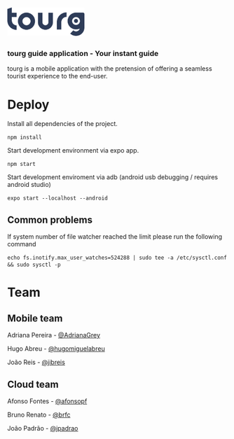 # <img height='65' src="https://github.com/hugomiguelabreu/tourg-mobile-guide/blob/master/assets/images/tour-white.png"/>
### tourg guide application - Your instant guide
tourg is a mobile application with the pretension of offering a seamless tourist experience to the end-user.

# Deploy
Install all dependencies of the project.
```
npm install
```
Start development environment via expo app.
```
npm start
```
Start development enviroment via adb (android usb debugging / requires android studio)
```
expo start --localhost --android
```

## Common problems
If system number of file watcher reached the limit please run the following command
```
echo fs.inotify.max_user_watches=524288 | sudo tee -a /etc/sysctl.conf && sudo sysctl -p
```

# Team
## Mobile team
Adriana Pereira - [@AdrianaGrey](https://github.com/AdrianaGrey)

Hugo Abreu - [@hugomiguelabreu](https://github.com/hugomiguelabreu)

João Reis - [@jibreis](https://github.com/jibreis)

## Cloud team
Afonso Fontes - [@afonsopf](https://github.com/afonsopf)

Bruno Renato - [@brfc](https://github.com/brfc)

João Padrão - [@jpadrao](https://github.com/jpadrao)

